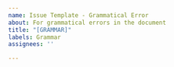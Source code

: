 ```yaml
---
name: Issue Template - Grammatical Error
about: For grammatical errors in the document
title: "[GRAMMAR]"
labels: Grammar
assignees: ''

---
```


<!--- [Section Number]: [Grammatical Error Description](please include the correct version so I don't have to spend time figuring out the correct grammar)  --->
<!---
For example:  
- 1.51.5: `SMyCoolWidget` has a typo, should be `SMySuperCoolWidget`.
- 6.2-9.0: All `this is where its found` should be `this is where it is found`.
--->
